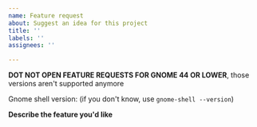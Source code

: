 ```yaml
---
name: Feature request
about: Suggest an idea for this project
title: ''
labels: ''
assignees: ''

---
```


**DOT NOT OPEN FEATURE REQUESTS FOR GNOME 44 OR LOWER**, those versions aren't supported anymore

Gnome shell version: (if you don't know, use `gnome-shell --version`)

**Describe the feature you'd like**
